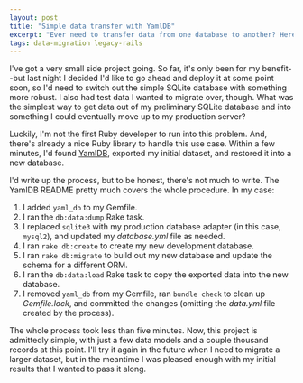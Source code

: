 ```yaml
---
layout: post
title: "Simple data transfer with YamlDB"
excerpt: "Ever need to transfer data from one database to another? Here's a solution that worked for me."
tags: data-migration legacy-rails
---
```


I've got a very small side project going. So far, it's only been for my benefit--but last night I decided I'd like to go ahead and deploy it at some point soon, so I'd need to switch out the simple SQLite database with something more robust. I also had test data I wanted to migrate over, though. What was the simplest way to get data out of my preliminary SQLite database and into something I could eventually move up to my production server?

Luckily, I'm not the first Ruby developer to run into this problem. And, there's already a nice Ruby library to handle this use case. Within a few minutes, I'd found [YamlDB](https://github.com/yamldb/yaml_db), exported my initial dataset, and restored it into a new database.

I'd write up the process, but to be honest, there's not much to write. The YamlDB README pretty much covers the whole procedure. In my case:

1. I added `yaml_db` to my Gemfile.
2. I ran the `db:data:dump` Rake task.
3. I replaced `sqlite3` with my production database adapter (in this case, `mysql2`), and updated my *database.yml* file as needed.
4. I ran `rake db:create` to create my new development database.
5. I ran `rake db:migrate` to build out my new database and update the schema for a different ORM.
6. I ran the `db:data:load` Rake task to copy the exported data into the new database.
7. I removed `yaml_db` from my Gemfile, ran `bundle check` to clean up *Gemfile.lock*, and committed the changes (omitting the *data.yml* file created by the process).

The whole process took less than five minutes. Now, this project is admittedly simple, with just a few data models and a couple thousand records at this point. I'll try it again in the future when I need to migrate a larger dataset, but in the meantime I was pleased enough with my initial results that I wanted to pass it along.

